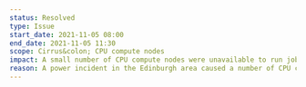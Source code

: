 ```yaml
---
status: Resolved
type: Issue
start_date: 2021-11-05 08:00
end_date: 2021-11-05 11:30
scope: Cirrus&colon; CPU compute nodes
impact: A small number of CPU compute nodes were unavailable to run jobs
reason: A power incident in the Edinburgh area caused a number of CPU compute nodes to lose power.
---
```

